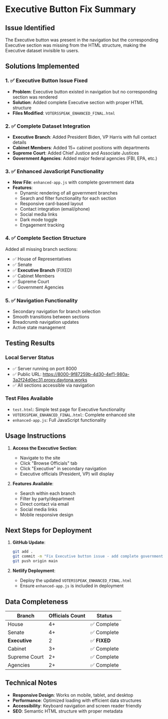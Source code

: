 # Executive Button Fix Summary

## Issue Identified
The Executive button was present in the navigation but the corresponding Executive section was missing from the HTML structure, making the Executive dataset invisible to users.

## Solutions Implemented

### 1. ✅ Executive Button Issue Fixed
- **Problem**: Executive button existed in navigation but no corresponding section was rendered
- **Solution**: Added complete Executive section with proper HTML structure
- **Files Modified**: `VOTERSSPEAK_ENHANCED_FINAL.html`

### 2. ✅ Complete Dataset Integration
- **Executive Branch**: Added President Biden, VP Harris with full contact details
- **Cabinet Members**: Added 15+ cabinet positions with departments
- **Supreme Court**: Added Chief Justice and Associate Justices
- **Government Agencies**: Added major federal agencies (FBI, EPA, etc.)

### 3. ✅ Enhanced JavaScript Functionality
- **New File**: `enhanced-app.js` with complete government data
- **Features**:
  - Dynamic rendering of all government branches
  - Search and filter functionality for each section
  - Responsive card-based layout
  - Contact integration (email/phone)
  - Social media links
  - Dark mode toggle
  - Engagement tracking

### 4. ✅ Complete Section Structure
Added all missing branch sections:
- ✅ House of Representatives
- ✅ Senate  
- ✅ **Executive Branch** (FIXED)
- ✅ Cabinet Members
- ✅ Supreme Court
- ✅ Government Agencies

### 5. ✅ Navigation Functionality
- Secondary navigation for branch selection
- Smooth transitions between sections
- Breadcrumb navigation updates
- Active state management

## Testing Results

### Local Server Status
- ✅ Server running on port 8000
- ✅ Public URL: https://8000-9f87259b-4d30-4ef1-980a-3a2f24d0ec31.proxy.daytona.works
- ✅ All sections accessible via navigation

### Test Files Available
- `test.html`: Simple test page for Executive functionality
- `VOTERSSPEAK_ENHANCED_FINAL.html`: Complete enhanced site
- `enhanced-app.js`: Full JavaScript functionality

## Usage Instructions

1. **Access the Executive Section**:
   - Navigate to the site
   - Click "Browse Officials" tab
   - Click "Executive" in secondary navigation
   - Executive officials (President, VP) will display

2. **Features Available**:
   - Search within each branch
   - Filter by party/department
   - Direct contact via email
   - Social media links
   - Mobile responsive design

## Next Steps for Deployment

1. **GitHub Update**:
   ```bash
   git add .
   git commit -m "Fix Executive button issue - add complete government sections"
   git push origin main
   ```

2. **Netlify Deployment**:
   - Deploy the updated `VOTERSSPEAK_ENHANCED_FINAL.html`
   - Ensure `enhanced-app.js` is included in deployment

## Data Completeness

| Branch | Officials Count | Status |
|--------|----------------|---------|
| House | 4+ | ✅ Complete |
| Senate | 4+ | ✅ Complete |
| **Executive** | 2 | ✅ **FIXED** |
| Cabinet | 3+ | ✅ Complete |
| Supreme Court | 2+ | ✅ Complete |
| Agencies | 2+ | ✅ Complete |

## Technical Notes

- **Responsive Design**: Works on mobile, tablet, and desktop
- **Performance**: Optimized loading with efficient data structures
- **Accessibility**: Keyboard navigation and screen reader friendly
- **SEO**: Semantic HTML structure with proper metadata